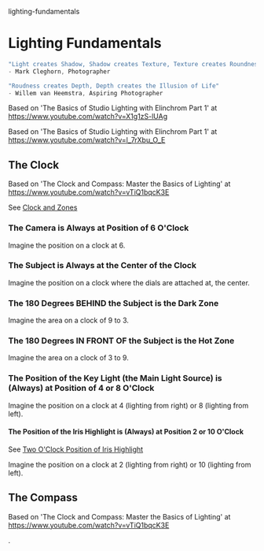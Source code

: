 lighting-fundamentals
# Lighting Fundamentals

```javascript
"Light creates Shadow, Shadow creates Texture, Texture creates Roundness"
- Mark Cleghorn, Photographer
```

```javascript
"Roudness creates Depth, Depth creates the Illusion of Life"
- Willem van Heemstra, Aspiring Photographer
```

Based on 'The Basics of Studio Lighting with Elinchrom Part 1' at https://www.youtube.com/watch?v=X1g1zS-lUAg

Based on 'The Basics of Studio Lighting with Elinchrom Part 1' at https://www.youtube.com/watch?v=l_7rXbu_O_E

## The Clock

Based on 'The Clock and Compass: Master the Basics of Lighting' at https://www.youtube.com/watch?v=vTiQ1bqcK3E

See [Clock and Zones](/Clock_and_Zones.png)

### The Camera is Always at Position of 6 O'Clock

Imagine the position on a clock at 6.

### The Subject is Always at the Center of the Clock

Imagine the position on a clock where the dials are attached at, the center.

### The 180 Degrees BEHIND the Subject is the Dark Zone

Imagine the area on a clock of 9 to 3.

### The 180 Degrees IN FRONT OF the Subject is the Hot Zone

Imagine the area on a clock of 3 to 9.

### The Position of the Key Light (the Main Light Source) is (Always) at Position of 4 or 8 O'Clock

Imagine the position on a clock at 4 (lighting from right) or 8 (lighting from left).

#### The Position of the Iris Highlight is (Always) at Position 2 or 10 O'Clock

See [Two O'Clock Position of Iris Highlight](/Two_O_Clock_Position_of_Iris_Highlight.png)

Imagine the position on a clock at 2 (lighting from right) or 10 (lighting from left).

## The Compass

Based on 'The Clock and Compass: Master the Basics of Lighting' at https://www.youtube.com/watch?v=vTiQ1bqcK3E

.
